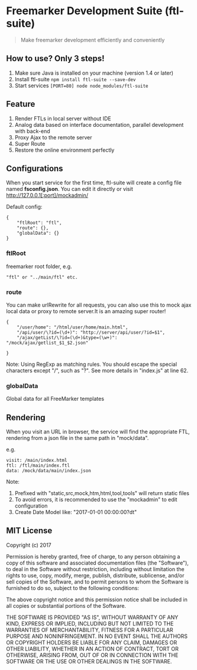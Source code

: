 # Freemarker Development Suite (ftl-suite)
> Make freemarker development efficiently and conveniently

## How to use? Only 3 steps!
1. Make sure Java is installed on your machine (version 1.4 or later)
2. Install ftl-suite `npm install ftl-suite --save-dev`
3. Start services `[PORT=80] node node_modules/ftl-suite`

## Feature
1. Render FTLs in local server without IDE
2. Analog data based on interface documentation, parallel development with back-end
3. Proxy Ajax to the remote server
4. Super Route
5. Restore the online environment perfectly

## Configurations
When you start service for the first time, ftl-suite will create a config file named **fsconfig.json**. You can edit it directly or visit http://127.0.0.1[:port]/mockadmin/

Default config:
```
{
    "ftlRoot": "ftl",
    "route": {},
    "globalData": {}
}
```

### ftlRoot
freemarker root folder, e.g.
```
"ftl" or "../main/ftl" etc.
```

### route
You can make urlRewrite for all requests, you can also use this to mock ajax local data or proxy to remote server.It is an amazing super router!
```
{
    "/user/home": "/html/user/home/main.html",
    "/api/user/\?id=(\d+)": "http://server/api/user/?id=$1",
    "/ajax/getList/\?id=(\d+)&type=(\w+)": "/mock/ajax/getlist_$1_$2.json"
    
}
```
Note: Using RegExp as matching rules. You should escape the special characters except "/", such as "?". See more details in "index.js" at line 62.

### globalData
Global data for all FreeMarker templates

## Rendering
When you visit an URL in browser, the service will find the appropriate FTL, rendering from a json file in the same path in "mock/data".

e.g.

```
visit: /main/index.html
ftl: /ftl/main/index.ftl
data: /mock/data/main/index.json
```

Note:

1. Prefixed with "static,src,mock,htm,html,tool,tools" will return static files
2. To avoid errors, it is recommended to use the "mockadmin" to edit configuration
3. Create Date Model like: "2017-01-01 00:00:00?dt"

## MIT License

Copyright (c) 2017

Permission is hereby granted, free of charge, to any person obtaining a copy
of this software and associated documentation files (the "Software"), to deal
in the Software without restriction, including without limitation the rights
to use, copy, modify, merge, publish, distribute, sublicense, and/or sell
copies of the Software, and to permit persons to whom the Software is
furnished to do so, subject to the following conditions:

The above copyright notice and this permission notice shall be included in all
copies or substantial portions of the Software.

THE SOFTWARE IS PROVIDED "AS IS", WITHOUT WARRANTY OF ANY KIND, EXPRESS OR
IMPLIED, INCLUDING BUT NOT LIMITED TO THE WARRANTIES OF MERCHANTABILITY,
FITNESS FOR A PARTICULAR PURPOSE AND NONINFRINGEMENT. IN NO EVENT SHALL THE
AUTHORS OR COPYRIGHT HOLDERS BE LIABLE FOR ANY CLAIM, DAMAGES OR OTHER
LIABILITY, WHETHER IN AN ACTION OF CONTRACT, TORT OR OTHERWISE, ARISING FROM,
OUT OF OR IN CONNECTION WITH THE SOFTWARE OR THE USE OR OTHER DEALINGS IN THE
SOFTWARE.
